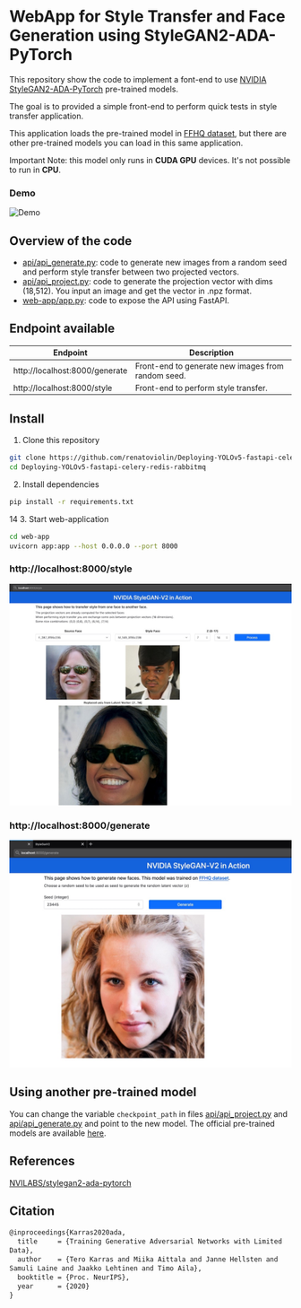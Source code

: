 # WebApp for Style Transfer and Face Generation using StyleGAN2-ADA-PyTorch

This repository show the code to implement a font-end to use [NVIDIA StyleGAN2-ADA-PyTorch](https://github.com/NVlabs/stylegan2-ada-pytorch/) pre-trained models.

The goal is to provided a simple front-end to perform quick tests in style transfer application.

This application loads the pre-trained model in [FFHQ dataset](), but there are other pre-trained models you can load in this same application.

Important Note: this model only runs in <b>CUDA GPU</b> devices. It's not possible to run in <b>CPU</b>.

### Demo
![Demo](screenshot/demo.gif)


## Overview of the code
- [api/api_generate.py](api/api_generate.py): code to generate new images from a random seed and perform style transfer between two projected vectors.
- [api/api_project.py](api/api_project.py): code to generate the projection vector with dims (18,512). You input an image and get the vector in .npz format.
- [web-app/app.py](web-app/app.py): code to expose the API using FastAPI.


## Endpoint available
| Endpoint | Description
| --- | ---
| http://localhost:8000/generate |  Front-end to generate new images from random seed.
| http://localhost:8000/style |  Front-end to perform style transfer.


## Install
1. Clone this repository
```bash
git clone https://github.com/renatoviolin/Deploying-YOLOv5-fastapi-celery-redis-rabbitmq.git
cd Deploying-YOLOv5-fastapi-celery-redis-rabbitmq
```

2. Install dependencies
```bash
pip install -r requirements.txt
```
14
3. Start web-application
```bash
cd web-app
uvicorn app:app --host 0.0.0.0 --port 8000
```

### http://localhost:8000/style
<img src="screenshot/img1.jpg">

### http://localhost:8000/generate
<img src="screenshot/img2.jpg">

## Using another pre-trained model
You can change the variable `checkpoint_path` in files [api/api_project.py](api/api_project.py) and [api/api_generate.py](api/api_generate.py) and point to the new model. The official pre-trained models are available [here](https://nvlabs-fi-cdn.nvidia.com/stylegan2-ada-pytorch/pretrained/).


## References
[NVILABS/stylegan2-ada-pytorch](https://github.com/NVlabs/stylegan2-ada-pytorch/)


## Citation
```
@inproceedings{Karras2020ada,
  title     = {Training Generative Adversarial Networks with Limited Data},
  author    = {Tero Karras and Miika Aittala and Janne Hellsten and Samuli Laine and Jaakko Lehtinen and Timo Aila},
  booktitle = {Proc. NeurIPS},
  year      = {2020}
}
```

